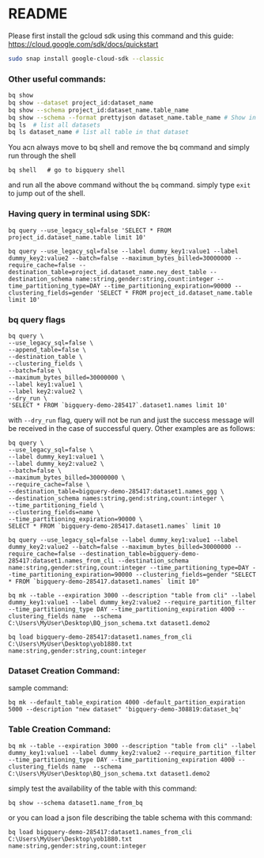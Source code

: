 # README

Please first install the gcloud sdk using this command and this guide: https://cloud.google.com/sdk/docs/quickstart
```bash
sudo snap install google-cloud-sdk --classic
```

### Other useful commands:

```bash
bq show
bq show --dataset project_id:dataset_name
bq show --schema project_id:dataset_name.table_name
bq show --schema --format prettyjson dataset_name.table_name # Show in json format
bq ls  # list all datasets
bq ls dataset_name # list all table in that dataset
```

You acn always move to bq shell and remove the bq command and simply run through the shell

```shell
bq shell   # go to bigquery shell
```
and run all the above command without the ```bq``` command.
simply type ```exit``` to jump out of the shell.


### Having query in terminal using SDK:

```shell
bq query --use_legacy_sql=false 'SELECT * FROM project_id.dataset_name.table limit 10'

bq query --use_legacy_sql=false --label dummy_key1:value1 --label dummy_key2:value2 --batch=false --maximum_bytes_billed=30000000 --require_cache=false --destination_table=project_id.dataset_name.ney_dest_table --destination_schema name:string,gender:string,count:integer --time_partitioning_type=DAY --time_partitioning_expiration=90000 --clustering_fields=gender 'SELECT * FROM project_id.dataset_name.table limit 10'
```

### bq query flags
```shell
bq query \
--use_legacy_sql=false \
--append_table=false \
--destination_table \
--clustering_fields \
--batch=false \
--maximum_bytes_billed=30000000 \
--label key1:value1 \
--label key2:value2 \
--dry_run \    
'SELECT * FROM `bigquery-demo-285417`.dataset1.names limit 10'
```
with ```--dry_run``` flag, query will not be run and just the success message 
will be received in the case of successful query. Other examples are as follows:
```shell
bq query \
--use_legacy_sql=false \
--label dummy_key1:value1 \
--label dummy_key2:value2 \
--batch=false \
--maximum_bytes_billed=30000000 \
--require_cache=false \
--destination_table=bigquery-demo-285417:dataset1.names_ggg \
--destination_schema names:string,gend:string,count:integer \
--time_partitioning_field \
--clustering_fields=name \
--time_partitioning_expiration=90000 \
SELECT * FROM `bigquery-demo-285417.dataset1.names` limit 10
```


```shell
bq query --use_legacy_sql=false --label dummy_key1:value1 --label dummy_key2:value2 --batch=false --maximum_bytes_billed=30000000 --require_cache=false --destination_table=bigquery-demo-285417:dataset1.names_from_cli --destination_schema name:string,gender:string,count:integer --time_partitioning_type=DAY --time_partitioning_expiration=90000 --clustering_fields=gender "SELECT * FROM `bigquery-demo-285417.dataset1.names` limit 10"

bq mk --table --expiration 3000 --description "table from cli" --label dummy_key1:value1 --label dummy_key2:value2 --require_partition_filter --time_partitioning_type DAY --time_partitioning_expiration 4000 --clustering_fields name  --schema C:\Users\MyUser\Desktop\BQ_json_schema.txt dataset1.demo2

bq load bigquery-demo-285417:dataset1.names_from_cli C:\Users\MyUser\Desktop\yob1880.txt name:string,gender:string,count:integer
```

### Dataset Creation Command:
sample command:
```shell
bq mk --default_table_expiration 4000 -default_partition_expiration 5000 --description "new dataset" 'bigquery-demo-308819:dataset_bq'
```

### Table Creation Command:
```shell
bq mk --table --expiration 3000 --description "table from cli" --label dummy_key1:value1 --label dummy_key2:value2 --require_partition_filter --time_partitioning_type DAY --time_partitioning_expiration 4000 --clustering_fields name  --schema C:\Users\MyUser\Desktop\BQ_json_schema.txt dataset1.demo2
```
simply test the availability of the table with this command:
```shell
bq show --schema dataset1.name_from_bq
```
 or you can load a json file describing the table schema with this command:
 ```shell
bq load bigquery-demo-285417:dataset1.names_from_cli C:\Users\MyUser\Desktop\yob1880.txt name:string,gender:string,count:integer
```